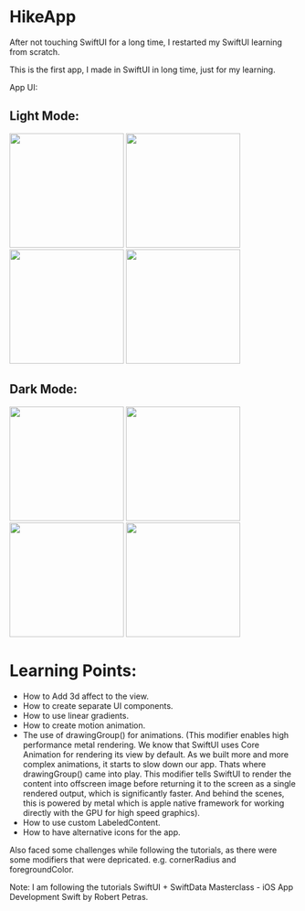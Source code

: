 # HikeApp

After not touching SwiftUI for a long time, I restarted my SwiftUI learning from scratch.

This is the first app, I made in SwiftUI in long time, just for my learning.

App UI:

## Light Mode:

<img src="https://github.com/Saamu02/HikeApp/assets/126147404/f8704c86-5132-4c2f-b007-b87799196a0d" width="200" />
<img src="https://github.com/Saamu02/HikeApp/assets/126147404/b9a368d2-5008-477b-b02b-4f8a31276e2e" width="200" />
<img src="https://github.com/Saamu02/HikeApp/assets/126147404/12c97b06-3295-4772-8fea-59db9ef13f4c" width="200" />
<img src="https://github.com/Saamu02/HikeApp/assets/126147404/304d77d8-91de-48af-8a2f-85638518a327" width="200" />



## Dark Mode:

<img src="https://github.com/Saamu02/HikeApp/assets/126147404/3d68c9f3-cda0-470d-8aac-9346e255f3c2" width="200" />
<img src="https://github.com/Saamu02/HikeApp/assets/126147404/8bacb94e-4d81-4f69-86a5-8fea726d7238" width="200" />
<img src="https://github.com/Saamu02/HikeApp/assets/126147404/382efea7-23a5-447d-98f1-b92bc06dfc3f" width="200" />
<img src="https://github.com/Saamu02/HikeApp/assets/126147404/8048a8b8-3729-4f97-92fa-bbf12a43bd3e" width="200" />


# Learning Points:
- How to Add 3d affect to the view.
- How to create separate UI components.
- How to use linear gradients.
- How to create motion animation.
- The use of drawingGroup() for animations. (This modifier enables high performance metal rendering. We know that SwiftUI uses Core Animation for rendering its view by default. As we built more and more complex animations, it starts to slow down our app. Thats where drawingGroup() came into play. This modifier tells SwiftUI to render the content into offscreen image before returning it to the screen as a single rendered output, which is significantly faster. And behind the scenes, this is powered by metal which is apple native framework for working directly with the GPU for high speed graphics).
- How to use custom LabeledContent.
- How to have alternative icons for the app.


Also faced some challenges while following the tutorials, as there were some modifiers that were depricated. e.g. cornerRadius and foregroundColor.

Note: I am following the tutorials SwiftUI + SwiftData Masterclass - iOS App Development Swift by Robert Petras.
